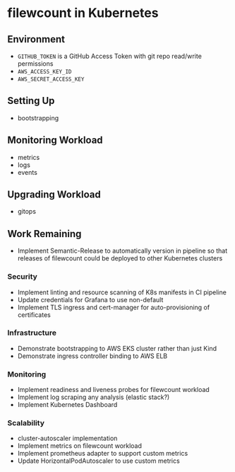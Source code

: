 # filewcount in Kubernetes

## Environment

- `GITHUB_TOKEN` is a GitHub Access Token with git repo read/write permissions
- `AWS_ACCESS_KEY_ID`
- `AWS_SECRET_ACCESS_KEY`

## Setting Up

- bootstrapping

## Monitoring Workload

- metrics
- logs
- events

## Upgrading Workload

- gitops

## Work Remaining

- Implement Semantic-Release to automatically version in pipeline so that releases of filewcount could be deployed to other Kubernetes clusters

### Security

- Implement linting and resource scanning of K8s manifests in CI pipeline
- Update credentials for Grafana to use non-default
- Implement TLS ingress and cert-manager for auto-provisioning of certificates

### Infrastructure

- Demonstrate bootstrapping to AWS EKS cluster rather than just Kind
- Demonstrate ingress controller binding to AWS ELB

### Monitoring

- Implement readiness and liveness probes for filewcount workload
- Implement log scraping any analysis (elastic stack?)
- Implement Kubernetes Dashboard

### Scalability

- cluster-autoscaler implementation
- Implement metrics on filewcount workload
- Implement prometheus adapter to support custom metrics
- Update HorizontalPodAutoscaler to use custom metrics
